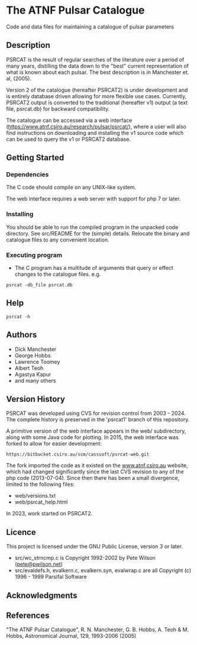 # The ATNF Pulsar Catalogue

Code and data files for maintaining a catalogue of pulsar parameters

## Description

PSRCAT is the result of regular searches of the literature
over a period of many years, distilling the data down to
the "best" current representation of what is known about
each pulsar. The best description is in Manchester et. al, (2005).

Version 2 of the catalogue (hereafter PSRCAT2) is under development 
and is entirely database driven allowing for more flexible use cases. 
Currently, PSRCAT2 output is converted to the traditional 
(hereafter v1) output (a text file, psrcat.db) for backward compatibility.

The catalogue can be accessed via a web interface
(https://www.atnf.csiro.au/research/pulsar/psrcat/), where a user will also find
instructions on downloading and installing the v1 source code which
can be used to query the v1 or PSRCAT2 database.

## Getting Started

### Dependencies

The C code should compile on any UNIX-like system.

The web interface requires a web server with support for php 7 or later.

### Installing

You should be able to run the compiled program in the unpacked code directory.
See src/README for the (simple) details.
Relocate the binary and catalogue files to any convenient location.

### Executing program

* The C program has a multitude of arguments that query or effect changes
  to the catalogue files. e.g.

```
psrcat -db_file psrcat.db
```

## Help

```
psrcat -h
```

## Authors

* Dick Manchester
* George Hobbs
* Lawrence Toomey
* Albert Teoh
* Agastya Kapur
* and many others

## Version History

PSRCAT was developed using CVS for revision control from 2003 - 2024.
The complete history is preserved in the 'psrcat1' branch of this repository.

A primitive version of the web interface appears in the web/ subdirectory,
along with some Java code for plotting. In 2015, the web interface was forked
to allow for easier development:

    https://bitbucket.csiro.au/scm/casssoft/psrcat-web.git

The fork imported the code as it existed on the www.atnf.csiro.au website,
which had changed significantly since the last CVS revision to any of the
php code (2013-07-04). Since then there has been a small divergence,
limited to the following files:
* web/versions.txt
* web/psrcat\_help.html


In 2023, work started on PSRCAT2.


## Licence

This project is licensed under the GNU Public License, version 3 or later.

* src/wc\_strncmp.c
  is Copyright 1992-2002 by Pete Wilson (pete@pwilson.net)
* src/evaldefs.h, evalkern.c, evalkern.syn, evalwrap.c
  are all Copyright (c) 1996 - 1999 Parsifal Software


## Acknowledgments

## References

"The ATNF Pulsar Catalogue", R. N. Manchester, G. B. Hobbs, A. Teoh & M. Hobbs, Astronomical Journal, 129, 1993-2006 (2005)

